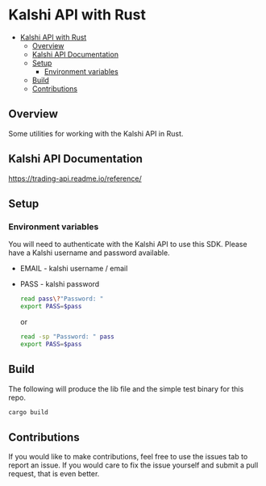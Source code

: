 # Kalshi API with Rust

- [Kalshi API with Rust](#kalshi-api-with-rust)
  - [Overview](#overview)
  - [Kalshi API Documentation](#kalshi-api-documentation)
  - [Setup](#setup)
    - [Environment variables](#environment-variables)
  - [Build](#build)
  - [Contributions](#contributions)

## Overview

Some utilities for working with the Kalshi API in Rust.

## Kalshi API Documentation

https://trading-api.readme.io/reference/

## Setup

### Environment variables

You will need to authenticate with the Kalshi API to use this SDK. Please have a Kalshi username and password available.

- EMAIL - kalshi username / email
- PASS - kalshi password

  ```zsh
  read pass\?"Password: "
  export PASS=$pass
  ```

  or

  ```bash
  read -sp "Password: " pass
  export PASS=$pass
  ```

## Build

The following will produce the lib file and the simple test binary for this repo.

```bash
cargo build
```

## Contributions

If you would like to make contributions, feel free to use the issues tab to report an issue. If you would care to fix the issue yourself and submit a pull request, that is even better.
